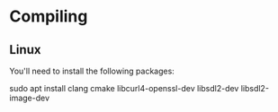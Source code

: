 # Compiling

## Linux

You'll need to install the following packages:

sudo apt install clang cmake libcurl4-openssl-dev libsdl2-dev libsdl2-image-dev
